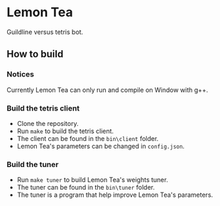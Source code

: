 # Lemon Tea
Guildline versus tetris bot.

## How to build
### Notices
Currently Lemon Tea can only run and compile on Window with g++.
### Build the tetris client
- Clone the repository.
- Run `make` to build the tetris client.
- The client can be found in the `bin\client` folder.
- Lemon Tea's parameters can be changed in `config.json`.
### Build the tuner
- Run `make tuner` to build Lemon Tea's weights tuner.
- The tuner can be found in the `bin\tuner` folder.
- The tuner is a program that help improve Lemon Tea's parameters.
